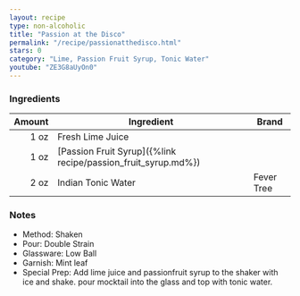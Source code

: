 ```yaml
---
layout: recipe
type: non-alcoholic
title: "Passion at the Disco"
permalink: "/recipe/passionatthedisco.html"
stars: 0
category: "Lime, Passion Fruit Syrup, Tonic Water"
youtube: "ZE3G8aUyOn0"
---
```


### Ingredients

|  Amount  | Ingredient               | Brand           |
| ---: | ------------------------------------------------------------- | ---------- |
| 1 oz | Fresh Lime Juice                                              |
| 1 oz | [Passion Fruit Syrup]({%link recipe/passion_fruit_syrup.md%}) |
| 2 oz | Indian Tonic Water                                            | Fever Tree |

### Notes

- Method: Shaken
- Pour: Double Strain
- Glassware: Low Ball
- Garnish: Mint leaf
- Special Prep: Add lime juice and passionfruit syrup to the shaker with ice and shake. pour mocktail into the glass and top with tonic water.

